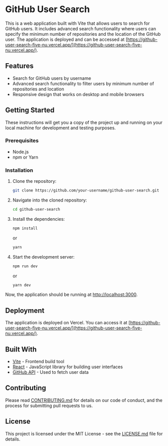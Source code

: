 # GitHub User Search

This is a web application built with Vite that allows users to search for GitHub users. It includes advanced search functionality where users can specify the minimum number of repositories and the location of the GitHub user. The application is deployed and can be accessed at [https://github-user-search-five-nu.vercel.app/](https://github-user-search-five-nu.vercel.app/).

## Features

- Search for GitHub users by username
- Advanced search functionality to filter users by minimum number of repositories and location
- Responsive design that works on desktop and mobile browsers

## Getting Started

These instructions will get you a copy of the project up and running on your local machine for development and testing purposes.

### Prerequisites

- Node.js
- npm or Yarn

### Installation

1. Clone the repository:

   ```bash
   git clone https://github.com/your-username/github-user-search.git
   ```

2. Navigate into the cloned repository:

   ```bash
   cd github-user-search
   ```

3. Install the dependencies:

   ```bash
   npm install
   ```

   or

   ```bash
   yarn
   ```

4. Start the development server:

   ```bash
   npm run dev
   ```

   or

   ```bash
   yarn dev
   ```

Now, the application should be running at [http://localhost:3000](http://localhost:3000).

## Deployment

The application is deployed on Vercel. You can access it at [https://github-user-search-five-nu.vercel.app/](https://github-user-search-five-nu.vercel.app/).

## Built With

- [Vite](https://vitejs.dev/) - Frontend build tool
- [React](https://reactjs.org/) - JavaScript library for building user interfaces
- [GitHub API](https://docs.github.com/en/rest) - Used to fetch user data

## Contributing

Please read [CONTRIBUTING.md](CONTRIBUTING.md) for details on our code of conduct, and the process for submitting pull requests to us.

## License

This project is licensed under the MIT License - see the [LICENSE.md](LICENSE.md) file for details.